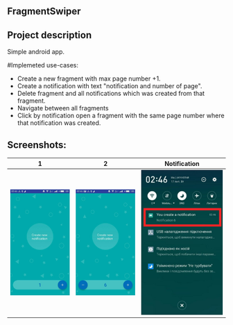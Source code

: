 ## FragmentSwiper

## Project description
Simple android app.

#Implemeted use-cases:
* Create a new fragment with max page number +1.
* Create a notification with text "notification and number of page".
* Delete fragment and all notifications which was created from that fragment. 
* Navigate between all fragments
* Click by notification open a fragment with the same page number where that notification was created.

## Screenshots:
1 | 2 | Notification
-------------|----------------- | -------------
![alt text](screenshots/1.jpg)  | ![alt text](screenshots/2.jpg) | ![alt text](screenshots/3.jpg)
